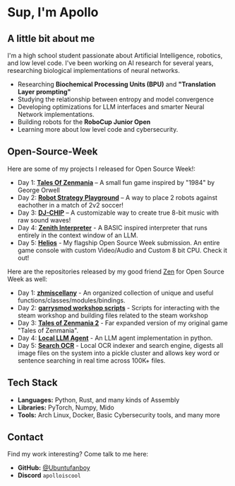 # Sup, I'm Apollo

## A little bit about me  
I'm a high school student passionate about Artificial Intelligence, robotics, and low level code. I've been working on AI research for several years, researching biological implementations of neural networks.  

- Researching **Biochemical Processing Units (BPU)** and **"Translation Layer prompting"**
- Studying the relationship between entropy and model convergence  
- Developing optimizations for LLM interfaces and smarter Neural Network implementations. 
- Building robots for the **RoboCup Junior Open**  
- Learning more about low level code and cybersecurity.

## Open-Source-Week
Here are some of my projects I released for Open Source Week!:  

- Day 1: **[Tales Of Zenmania](https://github.com/Ubuntufanboy/tales-of-zenmania)** – A small fun game inspired by "1984" by George Orwell
- Day 2: **[Robot Strategy Playground](https://github.com/Ubuntufanboy/robot-simulation)** – A way to place 2 robots against eachother in a match of 2v2 soccer!
- Day 3: **[DJ-CHIP](https://github.com/Ubuntufanboy/DJ-CHIP)** – A customizable way to create true 8-bit music with raw sound waves!
- Day 4: **[Zenith Interpreter](https://github.com/Ubuntufanboy/Zenith)** - A BASIC inspired interpreter that runs entirely in the context window of an LLM.
- Day 5: **[Helios](https://github.com/Ubuntufanboy/Helios)** - My flagship Open Source Week submission. An entire game console with custom Video/Audio and Custom 8 bit CPU. Check it out!

Here are the repositories released by my good friend [Zen](https://github.com/zen-ham) for Open Source Week as well:

- Day 1: **[zhmiscellany](https://github.com/zen-ham/zhmiscellany)** - An organized collection of unique and useful functions/classes/modules/bindings.
- Day 2: **[garrysmod workshop scripts](https://github.com/zen-ham/garrysmod_workshop_scripts)** - Scripts for interacting with the steam workshop and building files related to the steam workshop
- Day 3: **[Tales of Zenmania 2](https://github.com/zen-ham/tales_of_zenmania_2)** - Far expanded version of my original game "Tales of Zenmania".
- Day 4: **[Local LLM Agent](https://github.com/zen-ham/local_llm_agent)** - An LLM agent implementation in python.
- Day 5: **[Search OCR](https://github.com/zen-ham/Search-OCR)** - Local OCR indexer and search engine, digests all image files on the system into a pickle cluster and allows key word or sentence searching in real time across 100K+ files.

## Tech Stack  
- **Languages:** Python, Rust, and many kinds of Assembly
- **Libraries:** PyTorch, Numpy, Mido
- **Tools:** Arch Linux, Docker, Basic Cybersecurity tools, and many more

## Contact  
Find my work interesting? Come talk to me here:  

- **GitHub:** [@Ubuntufanboy](https://github.com/Ubuntufanboy)  
- **Discord** ``apolloiscool``


